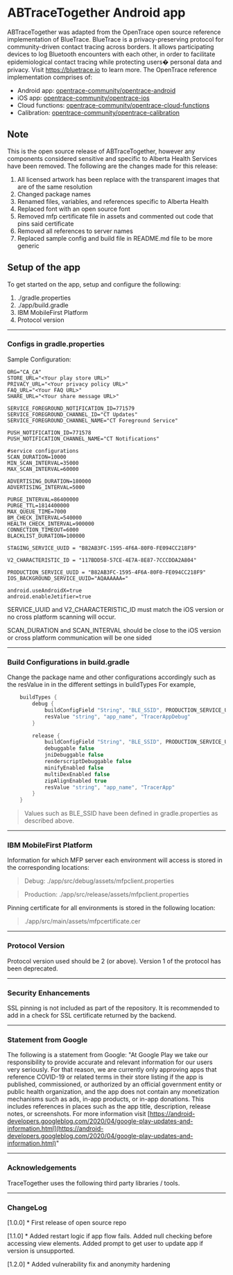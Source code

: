 # ABTraceTogether Android app

ABTraceTogether was adapted from the OpenTrace open source reference implementation of BlueTrace.
BlueTrace is a privacy-preserving protocol for community-driven contact tracing across borders. It allows participating devices to log Bluetooth encounters with each other, in order to facilitate epidemiological contact tracing while protecting users� personal data and privacy. Visit https://bluetrace.io to learn more.
The OpenTrace reference implementation comprises of:

- Android app: [opentrace-community/opentrace-android](https://github.com/opentrace-community/opentrace-android)
- iOS app: [opentrace-community/opentrace-ios](https://github.com/opentrace-community/opentrace-ios)
- Cloud functions: [opentrace-community/opentrace-cloud-functions](https://github.com/opentrace-community/opentrace-cloud-functions)
- Calibration: [opentrace-community/opentrace-calibration](https://github.com/opentrace-community/opentrace-calibration)

## Note

This is the open source release of ABTraceTogether, however any components considered sensitive and specific to Alberta Health Services have been removed. The following are the changes made for this release:

1. All licensed artwork has been replace with the transparent images that are of the same resolution
2. Changed package names
3. Renamed files, variables, and references specific to Alberta Health
4. Replaced font with an open source font
5. Removed mfp certificate file in assets and commented out code that pins said certificate
6. Removed all references to server names
7. Replaced sample config and build file in README.md file to be more generic

## Setup of the app

To get started on the app, setup and configure the following:

1. ./gradle.properties
2. ./app/build.gradle
3. IBM MobileFirst Platform
4. Protocol version

---

### Configs in gradle.properties

Sample Configuration:

```
ORG="CA_CA"
STORE_URL="<Your play store URL>"
PRIVACY_URL="<Your privacy policy URL>"
FAQ_URL="<Your FAQ URL>"
SHARE_URL="<Your share message URL>"

SERVICE_FOREGROUND_NOTIFICATION_ID=771579
SERVICE_FOREGROUND_CHANNEL_ID="CT Updates"
SERVICE_FOREGROUND_CHANNEL_NAME="CT Foreground Service"

PUSH_NOTIFICATION_ID=771578
PUSH_NOTIFICATION_CHANNEL_NAME="CT Notifications"

#service configurations
SCAN_DURATION=10000
MIN_SCAN_INTERVAL=35000
MAX_SCAN_INTERVAL=60000

ADVERTISING_DURATION=180000
ADVERTISING_INTERVAL=5000

PURGE_INTERVAL=86400000
PURGE_TTL=1814400000
MAX_QUEUE_TIME=7000
BM_CHECK_INTERVAL=540000
HEALTH_CHECK_INTERVAL=900000
CONNECTION_TIMEOUT=6000
BLACKLIST_DURATION=100000

STAGING_SERVICE_UUID = "B82AB3FC-1595-4F6A-80F0-FE094CC218F9"

V2_CHARACTERISTIC_ID = "117BDD58-57CE-4E7A-8E87-7CCCDDA2A804"

PRODUCTION_SERVICE_UUID = "B82AB3FC-1595-4F6A-80F0-FE094CC218F9"
IOS_BACKGROUND_SERVICE_UUID="AQAAAAAA="

android.useAndroidX=true
android.enableJetifier=true
```

SERVICE_UUID and V2_CHARACTERISTIC_ID must match the iOS version or no cross platform scanning will occur.

SCAN_DURATION and SCAN_INTERVAL should be close to the iOS version or cross platform communication will be one sided

---

### Build Configurations in build.gradle

Change the package name and other configurations accordingly such as the resValue in in the different settings in buildTypes For example,

```groovy
    buildTypes {
        debug {
            buildConfigField "String", "BLE_SSID", PRODUCTION_SERVICE_UUID
            resValue "string", "app_name", "TracerAppDebug"
        }

        release {
            buildConfigField "String", "BLE_SSID", PRODUCTION_SERVICE_UUID
            debuggable false
            jniDebuggable false
            renderscriptDebuggable false
            minifyEnabled false
            multiDexEnabled false
            zipAlignEnabled true
            resValue "string", "app_name", "TracerApp"
        }
    }
```

> Values such as BLE_SSID have been defined in gradle.properties as described above.

---

### IBM MobileFirst Platform

Information for which MFP server each environment will access is stored in the corresponding locations:

> Debug: ./app/src/debug/assets/mfpclient.properties

> Production: ./app/src/release/assets/mfpclient.properties

Pinning certificate for all environments is stored in the following location:

> ./app/src/main/assets/mfpcertificate.cer

---

### Protocol Version

Protocol version used should be 2 (or above).
Version 1 of the protocol has been deprecated.

---

### Security Enhancements

SSL pinning is not included as part of the repository.
It is recommended to add in a check for SSL certificate returned by the backend.

---

### Statement from Google

The following is a statement from Google:
"At Google Play we take our responsibility to provide accurate and relevant information for our users very seriously. For that reason, we are currently only approving apps that reference COVID-19 or related terms in their store listing if the app is published, commissioned, or authorized by an official government entity or public health organization, and the app does not contain any monetization mechanisms such as ads, in-app products, or in-app donations. This includes references in places such as the app title, description, release notes, or screenshots.
For more information visit [https://android-developers.googleblog.com/2020/04/google-play-updates-and-information.html](https://android-developers.googleblog.com/2020/04/google-play-updates-and-information.html)"

---

### Acknowledgements

TraceTogether uses the following third party libraries / tools.

---

### ChangeLog

[1.0.0] \* First release of open source repo

[1.1.0] \* Added restart logic if app flow fails. Added null checking before accessing view elements. Added prompt to get user to update app if version is unsupported.

[1.2.0] \* Added vulnerability fix and anonymity hardening
